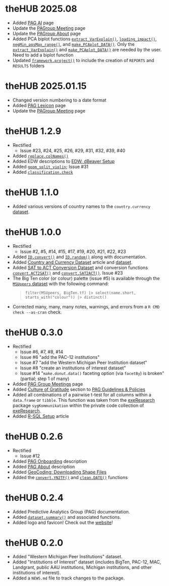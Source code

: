 
# theHUB 2025.08

* Added [PAG AI](https://thehopefulbox.com/articles/web_only/PAG_AI.html) page
* Update the [PAGroup Meeting](https://thehopefulbox.com/articles/web_only/PAG_GroupMeetings.html) page
* Update the [PAGroup About](https://thehopefulbox.com/articles/web_only/PAG_About.html) page
* Added PCA biplot functions [`extract_VarExplain()`](https://thehopefulbox.com/reference/extract_VarExplain.html), [`loading_impact()`](https://thehopefulbox.com/reference/loading_impact.html), [`negMin_posMax_range()`](https://thehopefulbox.com/reference/negMin_posMax_range.html), and [`make_PCAplot_DATA()`](https://thehopefulbox.com/reference/make_PCAplot_DATA.html). Only the [`extract_VarExplain()`](https://thehopefulbox.com/reference/extract_VarExplain.html) and [`make_PCAplot_DATA()`](https://thehopefulbox.com/reference/make_PCAplot_DATA.html) are needed by the user. Need to add a biplot function
* Updated [`framework.project()`](https://thehopefulbox.com/reference/framework.project.html) to include the creation of `REPORTS` and `RESULTS` folders



# theHUB 2025.01.15

* Changed version numbering to a date format
* Added [PAG Lexicon](https://thehopefulbox.com/articles/web_only/PAG_Lexicon.html) page
* Update the [PAGroup Meeting](https://thehopefulbox.com/articles/web_only/PAG_GroupMeetings.html) page


# theHUB 1.2.9

* Rectified
  - Issue #23, #24, #25, #26, #29, #31, #32, #39, #40
* Added [`replace.colNames()`](https://thehopefulbox.com/reference/replace.colNames.html)
* Added EDW descriptions to [EDW: dBeaver Setup](https://thehopefulbox.com/articles/EDW_dBeaverSetup.html)
* Added [`geom_split_violin`](https://thehopefulbox.com/reference/geom_split_violin.html); Issue #31
* Added [`classification.check`](https://thehopefulbox.com/reference/classification.check.html)


# theHUB 1.1.0

 * Added various versions of country names to the `country.currency` [dataset](https://thehopefulbox.com/reference/country.currency.html).


# theHUB 1.0.0

* Rectified
  - Issue #2, #5, #14, #15, #17, #19, #20, #21, #22, #23
* Added [`ID.convert()`](https://thehopefulbox.com/reference/ID.convert.html) and [`ID.random()`](https://thehopefulbox.com/reference/ID.random.html) along with documentation.
* Added [Country and Currency Dataset](https://thehopefulbox.com/articles/Datasets_CountryCurrency) article and [dataset](https://thehopefulbox.com/reference/country.currency.html).
* Added [SAT to ACT Conversion Dataset](https://thehopefulbox.com/reference/ACT.2.SAT.html) and conversion functions [`convert.ACT2SAT()`](https://thehopefulbox.com/reference/convert.ACT2SAT.html) and [`convert.SAT2ACT()`](https://thehopefulbox.com/reference/convert.SAT2ACT.html). Issue #23
* The Big Ten color (or colour) palette (issue #5) is available through the [`MSUpeers` dataset](https://thehopefulbox.com/reference/MSUpeers.html) with the following command:
  > `filter(MSUpeers, BigTen.tf) |> select(name.short, starts_with("colour")) |> distinct()`
* Corrected many, many, many notes, warnings, and errors from a `R CMD check --as-cran` check.


# theHUB 0.3.0

* Rectified
  - Issue #6, #7, #8, #14
  - Issue #6 "add the PAC-12 institutions"
  - Issue #7 "add the Western Michigan Peer Institution dataset"
  - Issue #8 "create an institutions of interest dataset"
  - Issue #14 "`make.donut.data()` faceting option (via `facetBy`) is broken" (partial; step 1 of many)
* Added [PAG Group Meetings](./vignettes/web_only/PAG_GroupMeetings.html) page
* Added [Culture of Gratitude](http://thehopefulbox.com/articles/web_only/PAG_GuidelinesAndPolicies.html#culture-of-gratitude) section to [PAG Guidelines & Policies](http://thehopefulbox.com/articles/web_only/PAG_GuidelinesAndPolicies.html)
* Added all combinations of a pairwise t-test for all columns within a `data.frame` or `tibble`. This function was taken from the [exeResearch](http://exeResearch.com) package `sygKommunikation` within the private code collection of [exeResearch](https://github.com/exeResearch).
* Added [R-SQL Setup](./vignettes/web_only/EDW_R-SQLsetup.html) article


# theHUB 0.2.6

* Rectified 
  - Issue #12
* Added [PAG Onboarding](./vignettes/web_only/PAG_Onboarding.html) description
* Added [PAG About](./vignettes/web_only/PAG_About.html) description
* Added [GeoCoding: Downloading Shape Files](./vignettes/GeoCoding_DownloadShapeFiles.html)
* Added the [`convert.YN2TF()`](https://thehopefulbox.com/reference/convert.YN2TF.html) and [`clean.DATE()`](https://thehopefulbox.com/reference/clean.DATE.html) functions


# theHUB 0.2.4

* Added Predictive Analytics Group (PAG) documentation.
* Added [`dataset.summary()`](https://thehopefulbox.com/reference/dataset.summary.html) and associated functions.
* Added logo and favicon! Check out the [website](https://thehopefulbox.com)!


# theHUB 0.2.0

* Added "Western Michigan Peer Institutions" dataset.
* Added "Institutions of Interest" dataset (includes BigTen, PAC-12, MAC, Landgrant, public AAU institutions, Michigan institutions, and other institutions of interest).
* Added a `NEWS.md` file to track changes to the package.

